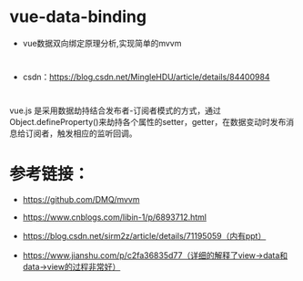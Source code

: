 # vue-data-binding
- vue数据双向绑定原理分析,实现简单的mvvm

#
- csdn：https://blog.csdn.net/MingleHDU/article/details/84400984
# 
vue.js 是采用数据劫持结合发布者-订阅者模式的方式，通过Object.defineProperty()来劫持各个属性的setter，getter，在数据变动时发布消息给订阅者，触发相应的监听回调。

# 参考链接：
- https://github.com/DMQ/mvvm

- https://www.cnblogs.com/libin-1/p/6893712.html

- https://blog.csdn.net/sirm2z/article/details/71195059（内有ppt）

- https://www.jianshu.com/p/c2fa36835d77（详细的解释了view->data和data->view的过程非常好）